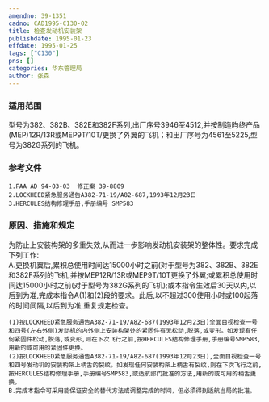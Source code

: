 ```yaml
---
amendno: 39-1351  
cadno: CAD1995-C130-02  
title: 检查发动机安装架  
publishdate: 1995-01-23  
effdate: 1995-01-25  
tags: ["C130"]  
pns: []  
categories: 华东管理局  
author: 张森  
---
```

  
### 适用范围  
型号为382、382B、382E和382F系列,出厂序号3946至4512,并按制造昀终产品(MEP)12R/13R或MEP9T/10T/更换了外翼的飞机；和出厂序号为4561至5225,型号为382G系列的飞机。  
  
<!--more-->  
### 参考文件  
    1.FAA AD 94-03-03  修正案 39-8809  
    2.LOCKHEED紧急服务通告A382-71-19/A82-687,1993年12月23日  
    3.HERCULES结构修理手册,手册编号 SMP583  
  
### 原因、措施和规定  
为防止上安装构架的多重失效,从而进一步影响发动机安装架的整体性。要求完成下列工作:  
    A.更换机翼后,累积总使用时间达15000小时之前(对于型号为382、382B、382E和382F系列的飞机,并按MEP12R/13R或MEP9T/10T更换了外翼;或累积总使用时间达15000小时之前(对于型号为382G系列的飞机);或本指令生效后30天以内,以后到为准,完成本指令A(1)和(2)段的要求。此后,以不超过300使用小时或100起落的时间间隔,以后到为准,重复规定检查。  
  
    (1)按LOCKHEED紧急服务通告A382-71-19/A82-687(1993年12月23日)全面目视检查一号和四号(左右外侧)发动机的内外侧上安装构架处的紧固件有无松动,脱落,或变形。如发现有任何紧固件松动,脱落,或变形,则在下次飞行之前,按HERCULES结构修理手册,手册编号SMP583,用新的或可用的紧固件更换。  
    (2)按LOCKHEED紧急服务通告A382-71-19/A82-687(1993年12月23日),全面目视检查一号和四号发动机的安装构架上柄舌的裂纹。如发现任何安装构架上柄舌有裂纹,则在下次飞行之前,按HERCULES结构修理手册,手册编号SMP583,或适航部门批准的方法,用新的或可用的柄舌更换。  
    B.完成本指令可采用能保证安全的替代方法或调整完成的时间，但必须得到适航当局的批准。  
  
